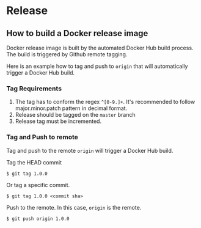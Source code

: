 # Release

## How to build a Docker release image

Docker release image is built by the automated Docker Hub build process. The build is triggered by Github remote tagging.

Here is an example how to tag and push to `origin` that will automatically trigger a Docker Hub build.

### Tag Requirements
1. The tag has to conform the regex `^[0-9.]+`. It's recommended to follow major.minor.patch pattern in decimal format.
2. Release should be tagged on the `master` branch
3. Release tag must be incremented.

### Tag and Push to remote
Tag and push to the remote `origin` will trigger a Docker Hub build.

Tag the HEAD commit
```
$ git tag 1.0.0
```
Or tag a specific commit.
```
$ git tag 1.0.0 <commit sha>
```

Push to the remote. In this case, `origin` is the remote.
```
$ git push origin 1.0.0
```
